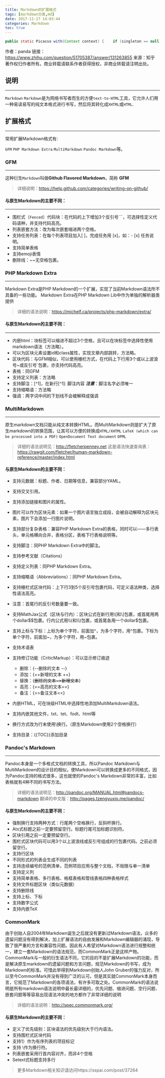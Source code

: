 ```yaml
---
title: Markdown的扩展格式
tags: [markdown分类,md]
date: 2017-11-27 14:03:44
categories: Markdown
toc: true
---
```

```java
public static Picasso with(Context context) {    if (singleton == null) {      synchronized (Picasso.class) {        if (singleton == null) {          singleton = new Builder(context).build();        }      }    }    return singleton;  }
```

作者：panda
链接：https://www.zhihu.com/question/51705387/answer/131263855
来源：知乎
著作权归作者所有。商业转载请联系作者获得授权，非商业转载请注明出处。
## 说明
----------
`Markdown` ```Markdown```是为网络书写者而生的方便`text-to-HTML`工具，它允许人们用一种易读易写的纯文本格式进行书写，然后将其转化成`XHTML`或`HTML`.

## 扩展格式
----------
常用扩展Markdown格式有:

`GFM` `PHP Markdown Extra` `MultiMarkdown` `Pandoc Markdown`等。
### GFM
----------
这种衍生`Markdown`叫做**Github Flavored Markdown**，简称 **GFM** 
> 详细说明：https://help.github.com/categories/writing-on-github/

#### 与原生Markdown的主要不同：
----------
- 围栏式（`Fenced`）代码块：在代码的上下增加3个反引号```，可选择性定义代码语种，并支持代码高亮。
- 列表嵌套方法：改为每次嵌套缩进两个空格。
- 支持任务列表：在每个列表项目加入[ ]，完成任务用 [x]，如：- [x] 任务说明。
- 支持简单表格
- 支持emoji表情
- 删除线：~~无空格包裹。
### PHP Markdown Extra
----------
 Markdown Extra是PHP Markdown的一个扩展，实现了当前Markdown语法所不具备的一些功能。 Markdown Extra在PHP Markdown Lib中作为单独的解析器类提供

> 详细的语法说明：https://michelf.ca/projects/php-markdown/extra/ 

#### 与原生Markdown的主要不同：
----------

- 内嵌html：块标签可以缩进不超过3个空格，且可以在块标签中选择性使用markdown语法（方法略）。
- 可以为区块元素设置id和class属性，实现文章内部跳转，方法略。
- 区块代码：与GFM相似，可以使用栅栏方式，在代码上下行用3个或以上波浪号~或反引号`包裹，亦支持代码高亮。
- 表格：同GFM
- 支持定义列表：方法略
- 支持脚注：[^1]，在新行[^1]: 脚注内容  ***注意***：脚注名字必须唯一
- 支持缩略语：方法略
- 强调：两字词中间的下划线不会被解释成强调

### MultiMarkdown
----------
原生markdown文档只能从纯文本转换HTML。而MultiMarkdown则是扩大了原生markdown的转换范围，让其可以方便的转换成`HTML/XHTML` `LaTeX (which can be processed into a PDF)` `OpenDocument Text document` `OPML` 

> 详细的语法说明见：http://fletcherpenney.net 
这是语法快速查询表：https://rawgit.com/fletcher/human-markdown-reference/master/index.html

#### 与原生Markdown的主要不同：
 - 支持元数据：标题、作者、日期等信息，兼容部分YAML。
 - 支持交叉引用。
 - 支持添加链接和图片的属性。
 - 图片可以作为区块元素：如果一个图片语言独立成段，会被自动解释为区块元素，图片下会添加一行图片说明。
 - 支持部分复杂表格：兼容PHP Markdown Extra的表格，同时可以——多行表头，单元格横向合并，表格分区，表格下行表格说明等。
 - 支持脚注：同PHP Markdown Extra中的脚注。
 - 支持参考文献（Citations）
 - 支持定义列表：同PHP Markdown Extra。
 - 支持缩略语（Abbreviations）：同PHP Markdown Extra。
 - 支持栅栏式区块代码：上下行3到5个反引号包裹代码，可定义语法种类，选择性语法高亮。 
 - 注意：首尾行的反引号数量要一致。
 - 支持MathJax公式（区块与行内）：区块公式在新行用\\[和\\]包裹，或首尾用两个dollar$$包裹。行内公式用\\(和\\)包裹，或首尾各用一个dollar$包裹。
 - 支持上标与下标：上标为单个字符，前面加^，为多个字符，用^包裹。下标为单个字符，前面加~，为多个字符，用~包裹。
 - 支持术语表
 - 支持修订功能（CriticMarkup）：可以显示修订痕迹
	- 删除：{--删除的文本 --}
	- 添加：{++新增的文本 ++}
	- 替换：{~~删除的文本~>新增文本~~}
	- 高亮：{==高亮的文本==}
	- 备注：{>>备注文本<<}
	
- 内嵌HTML，可在块级HTML中选择性地添加MultiMarkdown语法。
- 支持内嵌其他文件，txt、tet、fodt、html等
- 换行方式改为行末使用\换行。（原生Markdown使用2个空格换行）
- 支持目录：{{TOC}}添加目录
### Pandoc's Markdown
----------
Pandoc本身是一个多格式文档的转换工具，所以Pandoc Markdown与MultiMarkdown的设计目的相似，使Markdown可以转换成更多的不同格式，因为Pandoc支持的格式很多，这也就使的Pandoc's Markdown非常的丰富，比如表格就有4种不同的书写方法。

> 详细的语法说明见：http://pandoc.org/MANUAL.html#pandocs-markdown 
翻译的中文版：http://pages.tzengyuxio.me/pandoc/


#### 与原生Markdown的主要不同：

- 强制换行支持两种方式：行尾两个空格换行，反斜杆换行。
- Atx式标题之前一定要预留空行。标题行尾可加标题识别符。
- 区块引用之前一定要预留空行。
- 围栏式区块代码可以用3个以上波浪线或反引号组成的行包裹代码。之前必须留空行。
- 支持行区块
- 不同形式的列表会生成不同的列表
- 支持连续编号的范例清单，范例项目应用与整个文档，不局限与单一清单
- 支持定义列
- 支持简单表格、多行表格、格框表格和管线表格四种表格样式
- 支持文件标题区块（类似元数据）
- 支持删除线
- 支持上标、下标
- 支持数字公式
- 支持内嵌TeX

### CommonMark
由于创始人自2004年Markdown诞生之后就没有更新过Markdown语法，众多的遗留问题没有得到解决，加上扩展语法的自由发展和Markdown编辑器的涌现，导致了很严重的方言和兼容性问题。因此有人希望对Markdown语法进行规整和统一，建立一套Markdown的语法规范，而CommonMark正是这样产物。CommonMark与一般的衍生语法不同，它的目的不是扩展Markdown的功能，而是解决原生markdown的遗留问题和方言问题，规范Markdown的书写，成为Markdown的标准。可惜此举得到Markdown创始人John Gruber的强力反对，所以至今CommonMark并没有得到广泛的认可。但是其实就CommonMark本身而言，它规范了Markdown的各项语法，有许多可取之处。CommonMark的语法说明是所有markdown语法说明中最长最详细的，优先问题、缩进问题、空行问题、嵌套问题等等容易出现语法冲突的地方都作了非常详细的说明

> 详细的语法说明：http://spec.commonmark.org/

#### 与原生Markdown的主要不同：

- 定义了优先级别：区块语法的优先级别大于行内语法。
- 支持围栏式区块代码
- 支持1）作为有序列表的项目标记
- 支持 \作为换行符。
- 列表嵌套采用行首内容对齐，而非4个空格
- Setext式标题支持多行

> 更多Markdown相关知识请访问https://sspai.com/post/37264